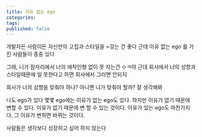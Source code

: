 ```yaml
---
title: 이유 없는 ego
categories: 
tags: 
published: false
---
```

개발자든 사람이든 자신만의 고집과 스타일을 =갖는 건 좋다
근데 이유 없는 ego 를 가진 사람들이 종종 있다

그래, 니가 잠자리에서 너의 애착인형 없이 못 자는건 ㅇㅋ야
근데 회사에서 너의 성향과 스타일때문에 일 못한다고 하면
회사에서 그러면 안되지

회사가 너의 성향을 맞춰야 하나? 아니면 니가 맞춰야 할까?
잘 생각해봐

나도 ego가 있다
몇몇 ego에는 이유가 없는 ego도 있다.
하지만 이유가 없기 때문에 변할 수 있다. 이유가 없기 때문에 변 할 수 있는 것이다.
이유가 있는 ego도 마찬가지다. 그 이유가 변하면 바뀌는 것이다.



사람들은 생각보다 성장하고 싶어 하지 않는다

